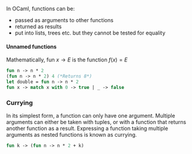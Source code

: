 In OCaml, functions can be:
- passed as arguments to other functions
- returned as results
- put into lists, trees etc.
but they cannot be tested for equality

#### Unnamed functions
Mathematically, $\text{fun}\ x  \to E$ is the function $f(x)=E$
```ocaml
fun n -> n * 2
(fun n -> n * 2) 4 (*Returns 8*)
let double = fun n -> n * 2
fun x -> match x with 0 -> true | _ -> false
```

### Currying
In its simplest form, a function can only have one argument. Multiple arguments can either be taken with tuples, or with a function that returns another function as a result. Expressing a function taking multiple arguments as nested functions is known as currying.
```ocaml
fun k -> (fun n -> n * 2 + k)
```
